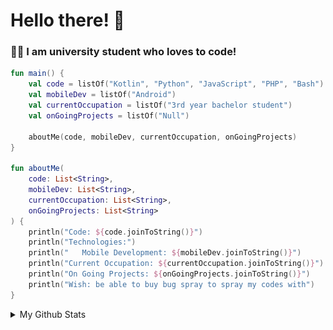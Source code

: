 <h1>Hello there! 👋</h1>

<h3>👨‍🎓 I am university student who loves to code!</h3>

```kotlin
fun main() {
    val code = listOf("Kotlin", "Python", "JavaScript", "PHP", "Bash")
    val mobileDev = listOf("Android")
    val currentOccupation = listOf("3rd year bachelor student")
    val onGoingProjects = listOf("Null")

    aboutMe(code, mobileDev, currentOccupation, onGoingProjects)
}

fun aboutMe(
    code: List<String>,
    mobileDev: List<String>,
    currentOccupation: List<String>,
    onGoingProjects: List<String>
) {
    println("Code: ${code.joinToString()}")
    println("Technologies:")
    println("   Mobile Development: ${mobileDev.joinToString()}")
    println("Current Occupation: ${currentOccupation.joinToString()}")
    println("On Going Projects: ${onGoingProjects.joinToString()}")
    println("Wish: be able to buy bug spray to spray my codes with")
}
```
<details> 
   <summary>My Github Stats</summary> 
  
    ![Metrics](/github-metrics.svg)
  
</details> 
